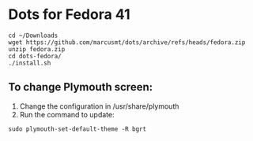 # Dots for Fedora 41
```shell
cd ~/Downloads
wget https://github.com/marcusmt/dots/archive/refs/heads/fedora.zip
unzip fedora.zip
cd dots-fedora/
./install.sh
```

## To change Plymouth screen:
1. Change the configuration in /usr/share/plymouth
2. Run the command to update:
```shell
sudo plymouth-set-default-theme -R bgrt
```
